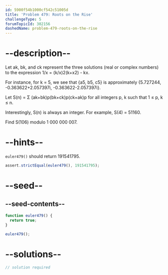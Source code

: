 ```yaml
---
id: 5900f54b1000cf542c51005d
title: 'Problem 479: Roots on the Rise'
challengeType: 5
forumTopicId: 302156
dashedName: problem-479-roots-on-the-rise
---
```


# --description--

Let ak, bk, and ck represent the three solutions (real or complex numbers) to the expression 1/x = (k/x)2(k+x2) - kx.

For instance, for k = 5, we see that {a5, b5, c5} is approximately {5.727244, -0.363622+2.057397i, -0.363622-2.057397i}.

Let S(n) = Σ (ak+bk)p(bk+ck)p(ck+ak)p for all integers p, k such that 1 ≤ p, k ≤ n.

Interestingly, S(n) is always an integer. For example, S(4) = 51160.

Find S(106) modulo 1 000 000 007.

# --hints--

`euler479()` should return 191541795.

```js
assert.strictEqual(euler479(), 191541795);
```

# --seed--

## --seed-contents--

```js
function euler479() {
  return true;
}

euler479();
```

# --solutions--

```js
// solution required
```
